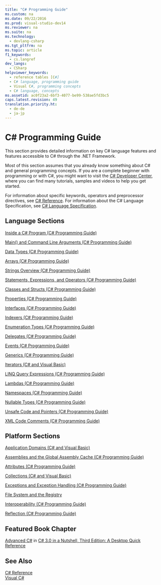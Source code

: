 ```yaml
---
title: "C# Programming Guide"
ms.custom: na
ms.date: 09/22/2016
ms.prod: visual-studio-dev14
ms.reviewer: na
ms.suite: na
ms.technology: 
  - devlang-csharp
ms.tgt_pltfrm: na
ms.topic: article
f1_keywords: 
  - cs.langref
dev_langs: 
  - CSharp
helpviewer_keywords: 
  - reference tables [C#]
  - C# language, programming guide
  - Visual C#, programming concepts
  - C# language, concepts
ms.assetid: ac0f23a2-6bf3-4077-be99-538ae5fd3bc5
caps.latest.revision: 49
translation.priority.ht: 
  - de-de
  - ja-jp
---
```

# C# Programming Guide
This section provides detailed information on key C# language features and features accessible to C# through the .NET Framework.  
  
 Most of this section assumes that you already know something about C# and general programming concepts. If you are a complete beginner with programming or with C#, you might want to visit the [C# Developer Center](http://go.microsoft.com/fwlink/?linkid=95125), where you can find many tutorials, samples and videos to help you get started.  
  
 For information about specific keywords, operators and preprocessor directives, see [C# Reference](../vs140/csharp-reference.md). For information about the C# Language Specification, see [C# Language Specification](../vs140/csharp-language-specification.md).  
  
## Language Sections  
 [Inside a C# Program (C# Programming Guide)](../vs140/inside-a-csharp-program.md)  
  
 [Main() and Command Line Arguments (C# Programming Guide)](../vs140/main---and-command-line-arguments--csharp-programming-guide-.md)  
  
 [Data Types (C# Programming Guide)](../vs140/types--csharp-programming-guide-.md)  
  
 [Arrays (C# Programming Guide)](../vs140/arrays--csharp-programming-guide-.md)  
  
 [Strings Overview (C# Programming Guide)](../vs140/strings--csharp-programming-guide-.md)  
  
 [Statements, Expressions, and Operators (C# Programming Guide)](../vs140/statements--expressions--and-operators--csharp-programming-guide-.md)  
  
 [Classes and Structs (C# Programming Guide)](../vs140/classes-and-structs--csharp-programming-guide-.md)  
  
 [Properties (C# Programming Guide)](../vs140/properties--csharp-programming-guide-.md)  
  
 [Interfaces (C# Programming Guide)](../vs140/interfaces--csharp-programming-guide-.md)  
  
 [Indexers (C# Programming Guide)](../vs140/indexers--csharp-programming-guide-.md)  
  
 [Enumeration Types (C# Programming Guide)](../vs140/enumeration-types--csharp-programming-guide-.md)  
  
 [Delegates (C# Programming Guide)](../vs140/delegates--csharp-programming-guide-.md)  
  
 [Events (C# Programming Guide)](../vs140/events--csharp-programming-guide-.md)  
  
 [Generics (C# Programming Guide)](../vs140/generics--csharp-programming-guide-.md)  
  
 [Iterators (C# and Visual Basic)](../vs140/iterators--csharp-and-visual-basic-.md)  
  
 [LINQ Query Expressions (C# Programming Guide)](../vs140/linq-query-expressions--csharp-programming-guide-.md)  
  
 [Lambdas (C# Programming Guide)](../vs140/lambda-expressions--csharp-programming-guide-.md)  
  
 [Namespaces (C# Programming Guide)](../vs140/namespaces--csharp-programming-guide-.md)  
  
 [Nullable Types (C# Programming Guide)](../vs140/nullable-types--csharp-programming-guide-.md)  
  
 [Unsafe Code and Pointers (C# Programming Guide)](../vs140/unsafe-code-and-pointers--csharp-programming-guide-.md)  
  
 [XML Code Comments (C# Programming Guide)](../vs140/xml-documentation-comments--csharp-programming-guide-.md)  
  
## Platform Sections  
 [Application Domains (C# and Visual Basic)](assetId:///1bc2939a-79db-4a4a-a677-4a2ce6de2b1e)  
  
 [Assemblies and the Global Assembly Cache (C# Programming Guide)](../vs140/assemblies-and-the-global-assembly-cache--csharp-and-visual-basic-.md)  
  
 [Attributes (C# Programming Guide)](../vs140/attributes--csharp-and-visual-basic-.md)  
  
 [Collections (C# and Visual Basic)](../vs140/collections--csharp-and-visual-basic-.md)  
  
 [Exceptions and Exception Handling (C# Programming Guide)](../vs140/exceptions-and-exception-handling--csharp-programming-guide-.md)  
  
 [File System and the Registry](../vs140/file-system-and-the-registry--csharp-programming-guide-.md)  
  
 [Interoperability (C# Programming Guide)](../vs140/interoperability--csharp-programming-guide-.md)  
  
 [Reflection (C# Programming Guide)](../vs140/reflection--csharp-and-visual-basic-.md)  
  
## Featured Book Chapter  
 [Advanced C#](http://go.microsoft.com/fwlink/?LinkId=195407) in [C# 3.0 in a Nutshell, Third Edition: A Desktop Quick Reference](http://go.microsoft.com/fwlink/?LinkId=195406)  
  
## See Also  
 [C# Reference](../vs140/csharp-reference.md)   
 [Visual C#](../vs140/csharp.md)